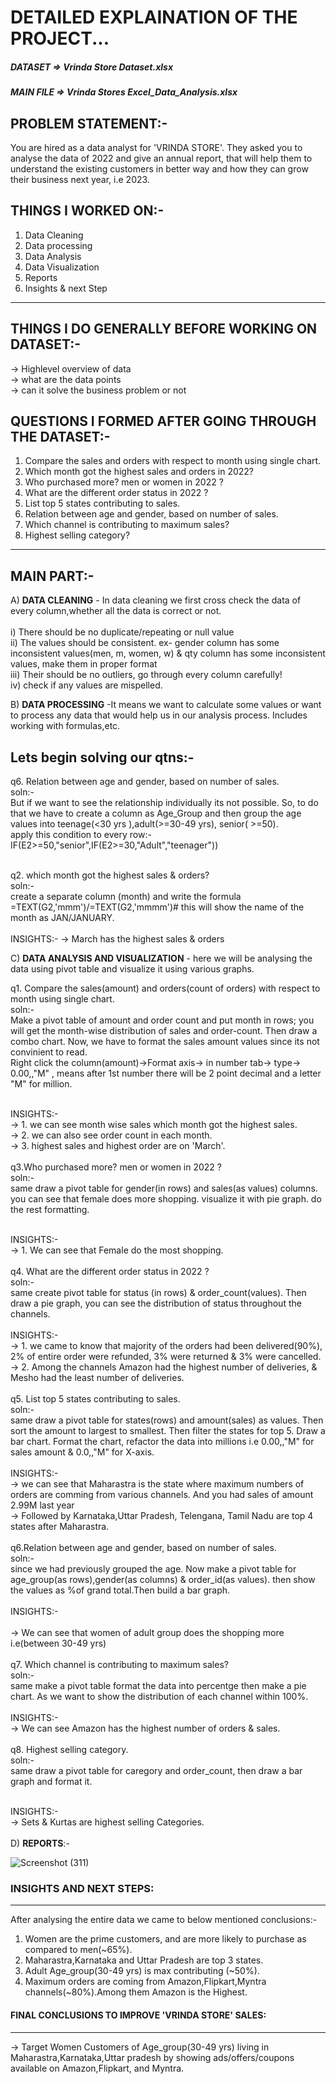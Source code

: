# DETAILED EXPLAINATION OF THE PROJECT... #


 ##### DATASET =>  Vrinda Store Dataset.xlsx #####
 ##### MAIN FILE => Vrinda Stores Excel_Data_Analysis.xlsx #####



PROBLEM STATEMENT:- 
-------------------------
You are hired as a data analyst for 'VRINDA STORE'. They asked you to analyse the data of 2022 and give an annual report, that will help them to understand the existing 
customers in better way and how they can grow their business next year, i.e 2023.


THINGS I WORKED ON:-
--------------------------
1. Data Cleaning
2. Data processing
3. Data Analysis
4. Data Visualization
5. Reports
6. Insights & next Step
----------------------------

THINGS I DO GENERALLY BEFORE WORKING ON DATASET:-
---------------------------------------------------
-> Highlevel overview of data <br>
-> what are the data points <br>
-> can it solve the business problem or not <br>


QUESTIONS I FORMED AFTER GOING THROUGH THE DATASET:-
--------------------------------------------------
1. Compare  the sales and orders with respect to month using single chart. 
2. Which month got the highest sales and orders in 2022?
3. Who purchased more? men or women in 2022 ?
4. What are the different order status in 2022 ?
5. List top 5 states contributing to sales.
6. Relation between age and gender, based on number of sales.
7. Which channel is contributing to maximum sales?
8. Highest selling category?
-------------------------------------------------------------- 


MAIN PART:-
---
A) **DATA CLEANING** - In data cleaning we first cross check the data of every column,whether all the data is correct or not. <br>
<BR>
   i) There should be no duplicate/repeating or  null value <br>
   ii) The values should be consistent. ex- gender column has some inconsistent values(men, m, women, w) & qty column has some inconsistent values, make them in proper format<br>
   iii) Their should be no outliers, go through every column carefully!<br>
   iv) check if any values are mispelled.<br>
   
B) **DATA PROCESSING** -It means we want to calculate some values or want to process any data that would help us in our analysis process. Includes working with formulas,etc. <br> 

Lets begin solving our qtns:- <br>
--
q6. Relation between age and gender, based on number of sales.<BR>
soln:- <br> But if we want to see the relationship individually its not possible. So, to do that we have to create a column as Age_Group and then group the age values into teenage(<30 yrs ),adult(>=30-49 yrs), senior( >=50). <br>
apply this condition to every row:-  IF(E2>=50,"senior",IF(E2>=30,"Adult","teenager")) <br><br>

q2. which month got the highest sales & orders?<br>
soln:- <br> create a separate column (month) and  write the formula =TEXT(G2,'mmm')/=TEXT(G2,'mmmm')# this will show the name of the month as JAN/JANUARY.<br>
 <BR>
  INSIGHTS:-
     -> March has the highest sales & orders<br>

C) **DATA ANALYSIS AND VISUALIZATION** - here we will be analysing the data using pivot table and visualize it using various graphs.
 <br>
 
   q1. Compare  the sales(amount) and orders(count of orders) with respect to month using single chart. <br>
   soln:- <br> Make a pivot table of amount and order count and put month in rows; you will get the month-wise distribution of sales and order-count. Then draw a combo chart. Now, we have to format the sales amount values since its not convinient to read.<br>
   Right click the column(amount)->Format axis-> in number tab-> type-> 0.00,,"M"  , means after 1st number there will be 2 point decimal and a letter "M" for million.<br>
 <br>
 
  INSIGHTS:-<br>
     -> 1. we can see month wise sales which month got the highest sales. <br>
     -> 2. we can also see order count in each month.<br>
     -> 3. highest sales and highest order are on 'March'. <br>
   <br>
    q3.Who purchased more? men or women in 2022 ? <br>
    soln:- <br> same draw a pivot table for gender(in rows) and sales(as values) columns. you can see that female does more shopping. visualize it with pie graph. do the rest formatting. <br>
 <br>
 
  INSIGHTS:- <br>
     -> 1. We can see that Female do the most shopping. <br>
 <br>
    q4. What are the different order status in 2022 ? <BR>
    soln:-<br> same create pivot table for status (in rows) & order_count(values). Then draw a pie graph, you can see the distribution  of status throughout the channels.<br>
    <br>
  INSIGHTS:- <br>
     -> 1. we came to know that majority of the orders had been delivered(90%), 2% of entire order were refunded, 3% were returned & 3% were cancelled.<br>
     -> 2. Among the channels Amazon had the highest number of deliveries, & Mesho had the least number of deliveries.<br>
 <br>
    q5. List top 5 states contributing to sales.<br>
   soln:-<br> same draw a pivot table for states(rows) and amount(sales) as values. Then sort the amount to largest to smallest. Then filter the states for top 5. Draw a bar chart. Format the chart, refactor the data into millions i.e 0.00,,"M" for sales amount & 0.0,,"M" for X-axis.<br>
 <br>
 INSIGHTS:- <BR>
     -> we can see that Maharastra is the state where maximum numbers of orders are comming from various channels. And you had sales of amount 2.99M last year<br>
     -> Followed by Karnataka,Uttar Pradesh, Telengana, Tamil Nadu are top 4 states after Maharastra.<br>
 <br>
    q6.Relation between age and gender, based on number of sales.<BR>
    soln:-<br> since we had previously grouped the age. Now make a pivot table for age_group(as rows),gender(as columns) & order_id(as values). then show the values as %of grand total.Then build a bar graph. <br>
 <BR>
 INSIGHTS:- <BR>  
     -> We can see that women of adult group does the shopping more i.e(between 30-49 yrs)<br>
  <br>
    q7. Which channel is contributing to maximum sales?<BR>
    soln:-<br> same make a pivot table format the data into percentge then make a pie chart. As we want to show the distribution of each channel within 100%.<br>
  <br>
 INSIGHTS:- <BR>
     -> We can see Amazon has the highest number of orders & sales.<br>
  <br>
    q8. Highest selling category.<br>
    soln:-<br> same draw a pivot  table for caregory and order_count, then draw a bar graph and format it.<br>
  <br>
  
 INSIGHTS:- <BR>
     -> Sets & Kurtas are highest selling Categories.<br>
 <br>
D) **REPORTS**:- <BR>
  
  ![Screenshot (311)](https://github.com/salvik43/Vrinda-Stores_Excel_Data_Analysis/assets/67736824/0e4f9b1a-a6ec-4768-a415-cd3e25ff615c)
  
  ### INSIGHTS AND NEXT STEPS: ###
  ------------------------------
After analysing the entire data we came to below mentioned conclusions:-
1. Women are the prime customers, and are more likely to purchase as compared to men(~65%).
2. Maharastra,Karnataka and Uttar Pradesh are top 3 states.
3. Adult Age_group(30-49 yrs) is max contributing (~50%).
4. Maximum orders are coming from Amazon,Flipkart,Myntra channels(~80%).Among them Amazon is the Highest.


#### FINAL CONCLUSIONS TO IMPROVE 'VRINDA STORE'  SALES: #### 
  ---------------------------------------------
-> Target Women Customers of Age_group(30-49 yrs) living in Maharastra,Karnataka,Uttar pradesh by showing ads/offers/coupons available on Amazon,Flipkart, and Myntra.


  
  
    
    
 

    
 
    







